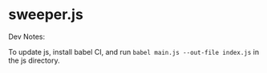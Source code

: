 # sweeper.js


Dev Notes:

To update js, install babel CI, and run `babel main.js --out-file index.js` in the js directory.
